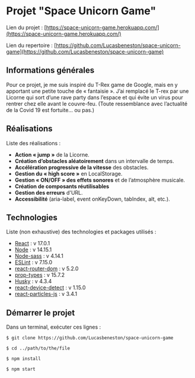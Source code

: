 # Projet "Space Unicorn Game"

Lien du projet : [https://space-unicorn-game.herokuapp.com/](https://space-unicorn-game.herokuapp.com/)

Lien du repertoire : [https://github.com/Lucasbeneston/space-unicorn-game](https://github.com/Lucasbeneston/space-unicorn-game)

## Informations générales

Pour ce projet, je me suis inspiré du T-Rex game de Google, mais en y apportant une petite touche de « fantaisie ». J’ai remplacé le T-rex par une Licorne qui sort d’une rave party dans l’espace et qui évite un virus pour rentrer chez elle avant le couvre-feu. (Toute ressemblance avec l’actualité de la Covid 19 est fortuite… ou pas.)

## Réalisations

Liste des réalisations :

- **Action « jump »** de la Licorne.
- **Création d’obstacles aléatoirement** dans un intervalle de temps.
- **Accélération progressive de la vitesse** des obstacles.
- **Gestion du « high score »** en LocalStorage.
- **Gestion « ON/OFF » des effets sonores** et de l’atmosphère musicale.
- **Création de composants réutilisables**
- **Gestion des erreurs** d'URL.
- **Accessibilité** (aria-label, event onKeyDown, tabIndex, alt, etc.).

## Technologies

Liste (non exhaustive) des technologies et packages utilisés :

- [React](https://www.npmjs.com/package/react) : v 17.0.1
- [Node](https://nodejs.org/en/) : v 14.15.1
- [Node-sass](https://www.npmjs.com/package/node-sass) : v 4.14.1
- [ESLint](https://www.npmjs.com/package/eslint) : v 7.15.0
- [react-router-dom](https://www.npmjs.com/package/react-router-dom) : v 5.2.0
- [prop-types](https://www.npmjs.com/package/prop-types) : v 15.7.2
- [Husky](https://www.npmjs.com/package/husky) : v 4.3.4
- [react-device-detect](https://www.npmjs.com/package/react-device-detect) : v 1.15.0
- [react-particles-js](https://www.npmjs.com/package/react-particles-js) : v 3.4.1

## Démarrer le projet

Dans un terminal, exécuter ces lignes :

`$ git clone https://github.com/Lucasbeneston/space-unicorn-game`

`$ cd ../path/to/the/file`

`$ npm install`

`$ npm start`

